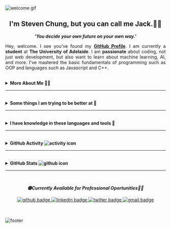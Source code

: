 <img src="assets/Welcome.gif" alt="welcome gif">

<h2 align="center">I'm Steven Chung, but you can call me Jack.🙋‍♂️</h2>
<p align="center"><i><strong>'You decide your own future on your own way.'</strong></i></p>

<p align="justify"> Hey, welcome. I see you've found my <b><a href="https://github.com/jcy2704">GitHub Profile</a></b>. I am currently a <b>student</b> at <strong>The University of Adelaide</strong>. I am <b>passionate</b> about coding, not just web development, but also want to learn about machine learning, AI, and more. I've mastered the basic fundamentals of programming such as OOP and languages such as Javascript and C++.</p>
<br>

<details>
  <summary><strong>More About Me 🙋‍♂️</strong></summary>
  <br>
  <p align="justify">I see you want to know more about me 😁 I will be happy to tell you more. <br>
  <br>
    I am <b>21 years old</b>. I graduated from high school 🏫 and pursuing a career in <b>Computer Science</b> at the University of Adelaide. I have had an interest in coding since 7th grade and had the amazing opportunity to master Web Development from the Microverse Coding Bootcamp throughout the time of quarantine.</p>
   
   <img height=430 width=320 align="right" src="https://64.media.tumblr.com/04c3c993b26180eb0b3477c0f0266b5c/tumblr_prn11eFHDe1we9f2ro1_500.gifv" alt="gif">
  
   **Hobbies** 
   - Volleyball 🏐
   - Coding 👨‍💻
   - Exercise 🏃‍♂️
   - Gaming 🖱️
   
   **Fun facts**
   - I won a Volleyball tournament
   - I am addicted to Oreos
   - I want to be more creative
   - I am interested in business and investments
   
  **I am currently**
   - Reading 'The 10X Rule by Grant Cardone'📖
   - Working with JavaScript
   - Learning ReactJS
   - Eating a Oreo
   
</details>

<hr>
<br>

<details>
  <summary><strong>Some things I am trying to be better at 🔧</strong></summary>
  <br>
  
  - Read 30 min a day📖
  - Sleeping early 💤
  - Waking up early ☀️

</details>

<hr>
<br>

<details>
  <summary><strong>I have knowledge in these languages and tools 🧠</strong></summary>
  <br>

  <p><strong>IRL Languages:</strong></p>

  - Spanish
  - English

  <br>

  <p><strong>Front-end Languages</strong></p>
  <img height="35" src="https://raw.githubusercontent.com/github/explore/80688e429a7d4ef2fca1e82350fe8e3517d3494d/topics/html/html.png" alt="HTML5">
  <img height="35" src="https://raw.githubusercontent.com/github/explore/80688e429a7d4ef2fca1e82350fe8e3517d3494d/topics/css/css.png" alt="CSS3"> 
  <img height="35" src="https://raw.githubusercontent.com/github/explore/80688e429a7d4ef2fca1e82350fe8e3517d3494d/topics/javascript/javascript.png" alt="JavaScript"> 
  
  <br>
  <br>
  
  <p><strong>Backend-end Languages</strong></p>
  <img height="35" src="https://raw.githubusercontent.com/github/explore/80688e429a7d4ef2fca1e82350fe8e3517d3494d/topics/ruby/ruby.png" alt="Ruby">
  <img height="35" src="https://raw.githubusercontent.com/github/explore/80688e429a7d4ef2fca1e82350fe8e3517d3494d/topics/python/python.png" alt="Python">
  <img height="35" src="https://raw.githubusercontent.com/github/explore/80688e429a7d4ef2fca1e82350fe8e3517d3494d/topics/postgresql/postgresql.png" alt="PostgreSQL">
  
  <br>
  <br>
  
  <p><strong>Tools</strong></p>
  <img height="35" src="https://raw.githubusercontent.com/devicons/devicon/master/icons/git/git-original.svg" alt="Git">
  <img height="35" src="https://raw.githubusercontent.com/devicons/devicon/master/icons/github/github-original.svg" alt="GitHub">
  <img height="35" src="https://raw.githubusercontent.com/devicons/devicon/master/icons/visualstudio/visualstudio-plain.svg" alt="VSCode">
  <img height="35" src="https://raw.githubusercontent.com/devicons/devicon/master/icons/webpack/webpack-original.svg" alt="Webpack">
  <img height="35" src="https://raw.githubusercontent.com/devicons/devicon/master/icons/nodejs/nodejs-original.svg" alt="NodeJS">
  
  <br>
  <br>
  
  <p><strong>Frameworks</strong></p>
  
  <img height="35" src="https://raw.githubusercontent.com/devicons/devicon/master/icons/rails/rails-plain.svg" alt="Ruby on Rails">
  <img height="35" src="https://raw.githubusercontent.com/github/explore/80688e429a7d4ef2fca1e82350fe8e3517d3494d/topics/react/react.png" alt="React">
  <img height="35" src="https://raw.githubusercontent.com/github/explore/80688e429a7d4ef2fca1e82350fe8e3517d3494d/topics/redux/redux.png" alt="Redux">
  <img height="35" src="https://raw.githubusercontent.com/devicons/devicon/master/icons/bootstrap/bootstrap-plain.svg" alt="Bootstrap">
  

</details>

<hr>
<br>

<details>
  <summary><strong>GitHub Activity <img width=17 height=17 src="assets/icons/activity.svg" alt="activity icon"></strong></summary>

<!--START_SECTION:activity-->
1. 🎉 Merged PR [#2](https://github.com//jcy2704/movie-finder/pull/2) in [jcy2704/movie-finder](https://github.com//jcy2704/movie-finder)
2. 💪 Opened PR [#2](https://github.com//jcy2704/movie-finder/pull/2) in [jcy2704/movie-finder](https://github.com//jcy2704/movie-finder)
3. ❌ Closed PR [#1](https://github.com//jcy2704/movie-finder/pull/1) in [jcy2704/movie-finder](https://github.com//jcy2704/movie-finder)
4. 🗣 Commented on [#1](https://github.com//jcy2704/movie-finder/issues/1) in [jcy2704/movie-finder](https://github.com//jcy2704/movie-finder)
5. 💪 Opened PR [#1](https://github.com//jcy2704/movie-finder/pull/1) in [jcy2704/movie-finder](https://github.com//jcy2704/movie-finder)
<!--END_SECTION:activity-->

</details>

<hr>
<br>

<details>
  <summary><strong>GitHub Stats <img width=17 height=17 src="assets/icons/github.svg" alt="github icon"></strong></summary>
  <br>
  <p align="center"><img src="https://github-readme-stats.vercel.app/api?username=jcy2704&show_icons=true&bg_color=30,697aa2,d1b5cb&title_color=2d6892&icon_color=2d6892"> <img src="https://github-readme-stats.vercel.app/api/top-langs/?username=jcy2704&layout=compact&show_icons=true&bg_color=30,d1b5cb,697aa2&title_color=2d6892&icon_color=2d6892"></p>
</details>

<hr>
<br>

***<p align="center">🟢Currently Available for Professional Oportunities👨‍💻</p>***
<p align="center">
  <a href="https://github.com/jcy2704">
    <img src="https://img.shields.io/github/followers/jcy2704?color=%23181717&label=JCY2704&logo=github&logoColor=%23181717&style=for-the-badge" alt="github badge">
  </a>
  <a href="https://www.linkedin.com/in/stevenjchung">
    <img src="https://img.shields.io/badge/Steven%20J%20Chung-Connect-0077B5?style=for-the-badge&logo=linkedin&logoColor=0077B5" alt="linkedin badge">
  </a>
  <a href="https://twitter.com/yiak_">
    <img src="https://img.shields.io/twitter/follow/yiak_?color=%231DA1F2&label=FOLLOW&logo=twitter&style=for-the-badge" alt="twitter badge">
  </a>
  <a href="mailto:stevenjchung12@gmail.com">
    <img src="https://img.shields.io/badge/Email%20me-D14836?style=for-the-badge&logo=gmail&logoColor=white" alt="gmail badge">
  </a>
  
</p>

<br><br>
<img width=1140 height=100 src="assets/Footer.png" alt="footer">
